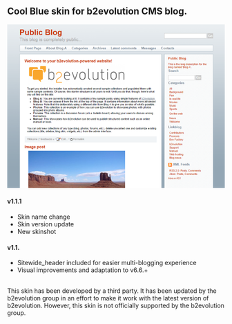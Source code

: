 ## Cool Blue skin for b2evolution CMS blog.

<img src="skinshot.png" />

#### v1.1.1
- Skin name change
- Skin version update
- New skinshot

#### v1.1.
- Sitewide_header included for easier multi-blogging experience
- Visual improvements and adaptation to v6.6.+

<br/>
This skin has been developed by a third party. It has been updated by the b2evolution group in an effort to make it work with the latest version of b2evolution. However, this skin is not officially supported by the b2evolution group.
